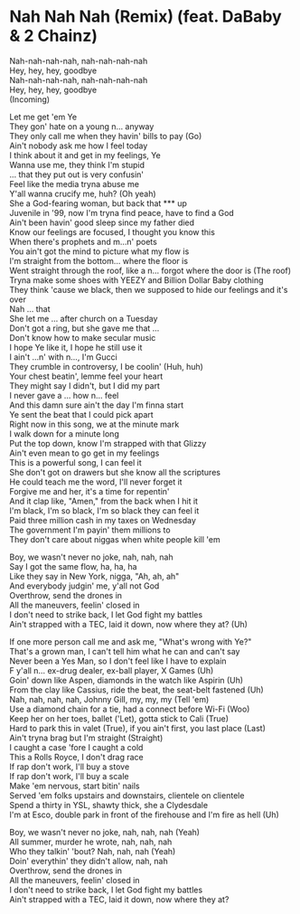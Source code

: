 # Nah Nah Nah (Remix) (feat. DaBaby & 2 Chainz)

Nah-nah-nah-nah, nah-nah-nah-nah  
Hey, hey, hey, goodbye  
Nah-nah-nah-nah, nah-nah-nah-nah  
Hey, hey, hey, goodbye  
(Incoming)  

Let me get 'em Ye  
They gon' hate on a young n… anyway  
They only call me when they havin' bills to pay (Go)  
Ain't nobody ask me how I feel today  
I think about it and get in my feelings, Ye  
Wanna use me, they think I'm stupid  
… that they put out is very confusin'  
Feel like the media tryna abuse me  
Y'all wanna crucify me, huh? (Oh yeah)  
She a God-fearing woman, but back that *** up  
Juvenile in '99, now I'm tryna find peace, have to find a God  
Ain't been havin' good sleep since my father died  
Know our feelings are focused, I thought you know this  
When there's prophets and m…n' poets  
You ain't got the mind to picture what my flow is  
I'm straight from the bottom… where the floor is  
Went straight through the roof, like a n… forgot where the door is (The roof)  
Tryna make some shoes with YEEZY and Billion Dollar Baby clothing  
They think 'cause we black, then we supposed to hide our feelings and it's over  
Nah … that  
She let me … after church on a Tuesday  
Don't got a ring, but she gave me that …  
Don't know how to make secular music  
I hope Ye like it, I hope he still use it  
I ain't …n' with n…, I'm Gucci  
They crumble in controversy, I be coolin' (Huh, huh)  
Your chest beatin', lemme feel your heart  
They might say I didn't, but I did my part  
I never gave a … how n… feel  
And this damn sure ain't the day I'm finna start  
Ye sent the beat that I could pick apart  
Right now in this song, we at the minute mark  
I walk down for a minute long  
Put the top down, know I'm strapped with that Glizzy  
Ain't even mean to go get in my feelings  
This is a powerful song, I can feel it  
She don't got on drawers but she know all the scriptures  
He could teach me the word, I'll never forget it  
Forgive me and her, it's a time for repentin'  
And it clap like, "Amen," from the back when I hit it  
I'm black, I'm so black, I'm so black they can feel it  
Paid three million cash in my taxes on Wednesday  
The government I'm payin' them millions to  
They don't care about niggas when white people kill 'em  

Boy, we wasn't never no joke, nah, nah, nah  
Say I got the same flow, ha, ha, ha  
Like they say in New York, nigga, "Ah, ah, ah"  
And everybody judgin' me, y'all not God  
Overthrow, send the drones in  
All the maneuvers, feelin' closed in  
I don't need to strike back, I let God fight my battles  
Ain't strapped with a TEC, laid it down, now where they at? (Uh)  

If one more person call me and ask me, "What's wrong with Ye?"  
That's a grown man, I can't tell him what he can and can't say  
Never been a Yes Man, so I don't feel like I have to explain  
F y'all n… ex-drug dealer, ex-ball player, X Games (Uh)  
Goin' down like Aspen, diamonds in the watch like Aspirin (Uh)  
From the clay like Cassius, ride the beat, the seat-belt fastened (Uh)  
Nah, nah, nah, nah, Johnny Gill, my, my, my (Tell 'em)  
Use a diamond chain for a tie, had a connect before Wi-Fi (Woo)  
Keep her on her toes, ballet ('Let), gotta stick to Cali (True)  
Hard to park this in valet (True), if you ain't first, you last place (Last)  
Ain't tryna brag but I'm straight (Straight)  
I caught a case 'fore I caught a cold  
This a Rolls Royce, I don't drag race  
If rap don't work, I'll buy a stove  
If rap don't work, I'll buy a scale  
Make 'em nervous, start bitin' nails  
Served 'em folks upstairs and downstairs, clientele on clientele  
Spend a thirty in YSL, shawty thick, she a Clydesdale  
I'm at Esco, double park in front of the firehouse and I'm fire as hell (Uh)  

Boy, we wasn't never no joke, nah, nah, nah (Yeah)  
All summer, murder he wrote, nah, nah, nah  
Who they talkin' 'bout? Nah, nah, nah (Yeah)  
Doin' everythin' they didn't allow, nah, nah  
Overthrow, send the drones in  
All the maneuvers, feelin' closed in  
I don't need to strike back, I let God fight my battles  
Ain't strapped with a TEC, laid it down, now where they at?
